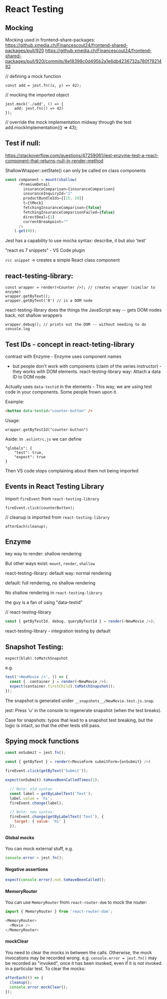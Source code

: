 # React Testing

## Mocking

Mocking used in frontend-share-packages:
https://github.xmedia.ch/Financescout24/frontend-shared-packages/pull/920
https://github.xmedia.ch/Financescout24/frontend-shared-packages/pull/920/commits/8e18398c0d495b2a1e6db4236732a780f7921492

// defining a mock function
```
const add = jest.fn((x, y) => 42);
```

// mocking the imported object
```
jest.mock('./add', () => {
	add: jest.fn(() => 42)
});
```

// override the mock implementation midway through the test
add.mockImplementation(() => 43);

## Test if null:
https://stackoverflow.com/questions/47259061/jest-enzyme-test-a-react-component-that-returns-null-in-render-method

ShallowWrapper::setState() can only be called on class components

```javascript
const component = mount(shallow(
      <PremiumDetail
        insuranceComparison={insuranceComparison}
        insuranceInquiryId="1"
        productBundleIds={[15, 19]}
        t={tMock}
        fetchingInsuranceComparison={false}
        fetchingInsuranceComparisonFailed={false}
        directDeal={1}
        currentBreakpoint=""
      />
    ).get(0));
```
	
Jest has a capability to use mocha syntax: describe, it
but also 'test' 

"react es 7 snippets" - VS Code plugin 

`rcc snippet` -> creates a simple React class component

## react-testing-library:
```
const wrapper = render(<Counter />); // creates wrapper (similar to enzyme)
wrapper.getByText();
wrapper.getByText('0') // is a DOM node
```
react-testing-library does the things the JavaScript way -- gets DOM nodes back, not shallow wrappers

```
wrapper.debug(); // prints out the DOM -- without needing to do console.log
```

## Test IDs - concept in react-teting-library
contrast with Enzyme - Enzyme uses component names
- but people don't work with components (claim of the series instructor) - they works with DOM elements.
react-testing-library way: Attach a data ID to DOM node

Actually uses `data-testid` in the elements - This way, we are using test code in your components. Some people frown upon it.

Example:
```html
<button data-testid="counter-button" />
```

Usage:
```
wrapper.getByTestId("counter-button")
```

Aside:
in `.eslintrc.js` we can define
```
"globals": {
	"test": true,
	"expect": true
}
```
Then VS code stops complaining about them not being imported

## Events in React Testing Library
Import `fireEvent` from `react-testing-library`
```
fireEvent.click(counterButton);
```
// cleanup is imported from `react-testing-library`

```
afterEach(cleanup);
```

## Enzyme
key way to render: shallow rendering

But other ways exist: `mount`, `render`, `shallow`

react-testing-library: default way: normal rendering

default: full rendering, no shallow rendering
	
No shallow rendering in `react-testing-library`

the guy is a fan of using "data-testid"


// react-testing-library
```javascript
const { getByTestId, debug, queryByTestId } = render(<NewMovie />);
```

react-testing-library - integration testing by default


## Snapshot Testing:

```
expect(blah).toMatchSnapshot
```
e.g.
```javascript
test('<NewMovie />', () => {
  const {  container } = render(<NewMovie />);
  expect(container.firstChild).toMatchSnapshot();
});
```

The snapshot is generated under `__snapshots__/NewMovie.test.js.snap`. 

jest: Press 'u' in the console to regenerate snapshot (when the test breaks).

Case for snapshots: typos that lead to a snapshot test breaking, but the logic is intact, so that the other tests still pass.


## Spying mock functions

```javascript
const onSubmit = jest.fn();

const { getByText } = render(<MovieForm submitForm={onSubmit} />)

fireEvent.click(getByText('Submit'));

expect(onSubmit).toHaveBeenCalledTimes(1);
```

```javascript
  // Note: old syntax
  const label = getByLabelText('Text');
  label.value = 'hi';
  fireEvent.change(label);

  // Note: new syntax:
  fireEvent.change(getByLabelText('Text'), { 
    target: { value: 'hi' }
  });
```

#### Global mocks
You can mock external stuff, e.g.
```javascript
console.error = jest.fn();
```

#### Negative assertions
```javascript
expect(console.error).not.toHaveBeenCalled();
```

#### MemoryRouter
You can use `MemoryRouter` from `react-router-dom` to mock the router:
```javascript
import { MemoryRouter } from 'react-router-dom';

<MemoryRouter>
  <Movie />
</MemoryRouter>
```

#### mockClear
You need to clear the mocks in between the calls. Otherwise, the mock invocations may be recorded wrong.
e.g.  `console.error = jest.fn()` may be recorded as "invoked", once it has been invoked, even if it is not invoked in a particular test. To clear the mocks:

```javascript
afterEach(() => {
  cleanup();
  console.error.mockClear();
});
```